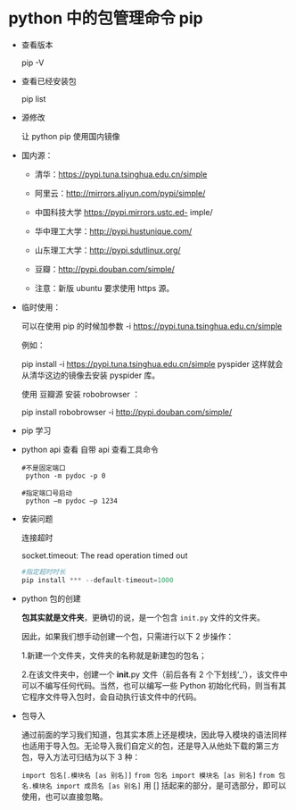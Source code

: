 # python 中的包管理命令 pip

- 查看版本

  pip -V

- 查看已经安装包

  pip list

- 源修改

  让 python pip 使用国内镜像

- 国内源：

  - 清华：https://pypi.tuna.tsinghua.edu.cn/simple
  - 阿里云：http://mirrors.aliyun.com/pypi/simple/
  - 中国科技大学 https://pypi.mirrors.ustc.ed- imple/
  - 华中理工大学：http://pypi.hustunique.com/
  - 山东理工大学：http://pypi.sdutlinux.org/
  - 豆瓣：http://pypi.douban.com/simple/

  - 注意：新版 ubuntu 要求使用 https 源。

- 临时使用：

  可以在使用 pip 的时候加参数 -i https://pypi.tuna.tsinghua.edu.cn/simple

  例如：

  pip install -i https://pypi.tuna.tsinghua.edu.cn/simple pyspider
  这样就会从清华这边的镜像去安装 pyspider 库。


    使用 豆瓣源 安装 robobrowser ：

    pip install robobrowser -i http://pypi.douban.com/simple/

- pip 学习

- python api 查看 自带 api 查看工具命令

  ```shell
  #不是固定端口
   python -m pydoc -p 0

  #指定端口号启动
   python –m pydoc –p 1234
  ```

- 安装问题

  连接超时

  socket.timeout: The read operation timed out

  ```python
  #指定超时时长
  pip install *** --default-timeout=1000
  ```

- python 包的创建

  **包其实就是文件夹**，更确切的说，是一个包含 `init.py` 文件的文件夹。
  
  因此，如果我们想手动创建一个包，只需进行以下 2 步操作：

  1.新建一个文件夹，文件夹的名称就是新建包的包名；

  2.在该文件夹中，创建一个 **init**.py 文件（前后各有 2 个下划线‘\_’），该文件中可以不编写任何代码。当然，也可以编写一些 Python 初始化代码，则当有其它程序文件导入包时，会自动执行该文件中的代码。

- 包导入

  通过前面的学习我们知道，包其实本质上还是模块，因此导入模块的语法同样也适用于导入包。无论导入我们自定义的包，还是导入从他处下载的第三方包，导入方法可归结为以下 3 种：

  `import 包名[.模块名 [as 别名]]`
  `from 包名 import 模块名 [as 别名]`
  `from 包名.模块名 import 成员名 [as 别名]`
  用 [] 括起来的部分，是可选部分，即可以使用，也可以直接忽略。